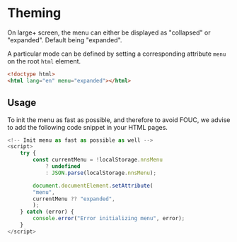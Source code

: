 # Theming

On large+ screen, the menu can either be displayed as "collapsed" or "expanded". Default being "expanded".

A particular mode can be defined by setting a corresponding attribute `menu` on the root `html` element.

```html
<!doctype html>
<html lang="en" menu="expanded"></html>
```

## Usage

To init the menu as fast as possible, and therefore to avoid FOUC, we advise to add the following code snippet in your HTML pages.

```javascript
<!-- Init menu as fast as possible as well -->
<script>
    try {
        const currentMenu = !localStorage.nnsMenu
            ? undefined
            : JSON.parse(localStorage.nnsMenu);

        document.documentElement.setAttribute(
        "menu",
        currentMenu ?? "expanded",
        );
    } catch (error) {
        console.error("Error initializing menu", error);
    }
</script>
```
